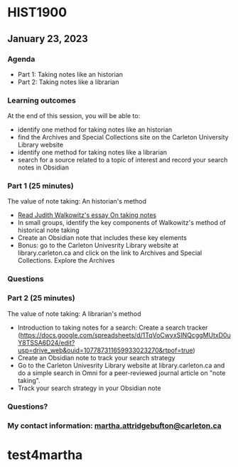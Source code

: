 # HIST1900

## January 23, 2023

### Agenda

* Part 1: Taking notes like an historian
* Part 2: Taking notes like a librarian

### Learning outcomes
At the end of this session, you will be able to:
-  identify one method for taking notes like an historian
- find the Archives and Special Collections site on the Carleton University Library website
- identify one method for taking notes like a librarian
- search for a source related to a topic of interest and record your search notes in Obsidian

### Part 1 (25 minutes)
The value of note taking: An historian's method
- [Read Judith Walkowitz's essay On taking notes](https://www.historians.org/research-and-publications/perspectives-on-history/january-2009/on-taking-notes)
- In small groups, identify the key components of Walkowitz's method of historical note taking
- Create an Obsidian note that includes these key elements
- Bonus: go to the Carleton Univesrity Library website at library.carleton.ca and click on the link to Archives and Special Collections. Explore the Archives

### Questions

### Part 2 (25 minutes)
The value of note taking: A librarian's method
- Introduction to taking notes for a search: Create a search tracker (https://docs.google.com/spreadsheets/d/1TqVoCwyxSINQcggMUtxD0uY8TSSA6D24/edit?usp=drive_web&ouid=107787311659933023270&rtpof=true)
- Create an Obsidian note to track your search strategy
- Go to the Carleton Univesrity Library website at library.carleton.ca and do a simple search in Omni for a peer-reviewed journal article on "note taking".
- Track your search strategy in your Obsidian note


### Questions?

### My contact information: martha.attridgebufton@carleton.ca
# test4martha
